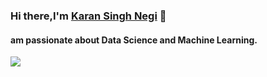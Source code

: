 ### Hi there,I'm [Karan Singh Negi](https://github.com/negikaran7) 👋
####  am passionate about Data Science and Machine Learning.

<a href="https://github-readme-stats.vercel.app/api?username=negikaran7">
<img align="center" src="https://github-readme-stats.vercel.app/api/top-langs/?username=negikaran7&show_icons=true&theme=dark&layout=compact" />
</a>
